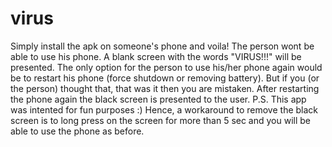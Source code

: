 virus
=====

Simply install the apk on someone's phone and voila! The person wont be able to use his phone. A blank screen with the words "VIRUS!!!" will be presented. The only option for the person to use his/her phone again would be to restart his phone (force shutdown or removing battery). 
But if you (or the person) thought that, that was it then you are mistaken. After restarting the phone again the black screen is presented to the user. 
P.S. This app was intented for fun purposes :) Hence, a workaround to remove the black screen is to long press on the screen for more than 5 sec and you will be able to use the phone as before. 
